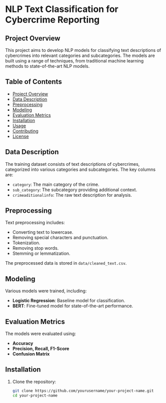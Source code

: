 # NLP Text Classification for Cybercrime Reporting

## Project Overview
This project aims to develop NLP models for classifying text descriptions of cybercrimes into relevant categories and subcategories. The models are built using a range of techniques, from traditional machine learning methods to state-of-the-art NLP models.

## Table of Contents
- [Project Overview](#project-overview)
- [Data Description](#data-description)
- [Preprocessing](#preprocessing)
- [Modeling](#modeling)
- [Evaluation Metrics](#evaluation-metrics)
- [Installation](#installation)
- [Usage](#usage)
- [Contributing](#contributing)
- [License](#license)

## Data Description
The training dataset consists of text descriptions of cybercrimes, categorized into various categories and subcategories. The key columns are:
- `category`: The main category of the crime.
- `sub_category`: The subcategory providing additional context.
- `crimeaditionalinfo`: The raw text description for analysis.

## Preprocessing
Text preprocessing includes:
- Converting text to lowercase.
- Removing special characters and punctuation.
- Tokenization.
- Removing stop words.
- Stemming or lemmatization.

The preprocessed data is stored in `data/cleaned_text.csv`.

## Modeling
Various models were trained, including:
- **Logistic Regression**: Baseline model for classification.
- **BERT**: Fine-tuned model for state-of-the-art performance.

## Evaluation Metrics
The models were evaluated using:
- **Accuracy**
- **Precision, Recall, F1-Score**
- **Confusion Matrix**

## Installation
1. Clone the repository:
   ```bash
   git clone https://github.com/yourusername/your-project-name.git
   cd your-project-name
